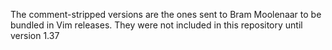The comment-stripped versions are the ones sent to Bram Moolenaar to be
bundled in Vim releases.
They were not included in this repository until version 1.37
